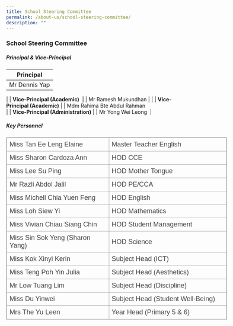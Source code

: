 ```yaml
---
title: School Steering Committee
permalink: /about-us/school-steering-committee/
description: ""
---
```

### School Steering Committee 

##### Principal & Vice-Principal

| Principal |
| --- |
| Mr Dennis Yap |
|
| **Vice-Principal (Academic)**  |
| Mr Ramesh Mukundhan |
|
| **Vice-Principal (Academic)** |
| Mdm Rahima Bte Abdul Rahman  
 |
| **Vice-Principal (Administration)** |
| Mr Yong Wei Leong  |

##### Key Personnel
<table class="ive_eobj_center iveo_table ives_tab_simple3" style="margin: auto; outline: 0px; padding: 0px; border-collapse: collapse; clear: both; border: 1px solid rgb(170, 170, 170); color: rgb(69, 69, 69); font-family: &quot;Open Sans&quot;, sans-serif; font-size: 16px; font-style: normal; font-variant-ligatures: normal; font-variant-caps: normal; font-weight: 400; letter-spacing: normal; orphans: 2; text-align: left; text-transform: none; white-space: normal; widows: 2; word-spacing: 0px; -webkit-text-stroke-width: 0px; text-decoration-thickness: initial; text-decoration-style: initial; text-decoration-color: initial; width: 596px; height: 492px;"><tbody style="margin: 0px; outline: 0px; padding: 0px;"><tr style="margin: 0px; outline: 0px; padding: 0px;"><td style="margin: 0px; outline: 0px; padding: 7px; text-align: left; border: 1px solid rgb(170, 170, 170); width: 276px;"><font face="trebuchet ms, sans-serif" size="4" style="margin: 0px; outline: 0px; padding: 0px;">Miss Tan Ee Leng Elaine</font></td><td style="margin: 0px; outline: 0px; padding: 7px; text-align: left; border: 1px solid rgb(170, 170, 170); width: 319px;"><font face="trebuchet ms, sans-serif" size="4" style="margin: 0px; outline: 0px; padding: 0px;">Master Teacher English</font></td></tr><tr style="margin: 0px; outline: 0px; padding: 0px;"><td style="margin: 0px; outline: 0px; padding: 7px; text-align: left; border: 1px solid rgb(170, 170, 170);"><font face="trebuchet ms, sans-serif" size="4" style="margin: 0px; outline: 0px; padding: 0px;">Miss Sharon Cardoza Ann</font></td><td style="margin: 0px; outline: 0px; padding: 7px; text-align: left; border: 1px solid rgb(170, 170, 170);"><font face="trebuchet ms, sans-serif" size="4" style="margin: 0px; outline: 0px; padding: 0px;">HOD CCE&nbsp;</font></td></tr><tr style="margin: 0px; outline: 0px; padding: 0px;"><td style="margin: 0px; outline: 0px; padding: 7px; text-align: left; border: 1px solid rgb(170, 170, 170);"><font face="trebuchet ms, sans-serif" size="4" style="margin: 0px; outline: 0px; padding: 0px;">Miss Lee Su Ping</font></td><td style="margin: 0px; outline: 0px; padding: 7px; text-align: left; border: 1px solid rgb(170, 170, 170); width: 60px;"><font face="trebuchet ms, sans-serif" size="4" style="margin: 0px; outline: 0px; padding: 0px;">HOD Mother Tongue</font></td></tr><tr style="margin: 0px; outline: 0px; padding: 0px;"><td style="margin: 0px; outline: 0px; padding: 7px; text-align: left; border: 1px solid rgb(170, 170, 170);"><font face="trebuchet ms, sans-serif" size="4" style="margin: 0px; outline: 0px; padding: 0px;">Mr Razli Abdol Jalil</font></td><td style="margin: 0px; outline: 0px; padding: 7px; text-align: left; border: 1px solid rgb(170, 170, 170); width: 60px;"><font face="trebuchet ms, sans-serif" size="4" style="margin: 0px; outline: 0px; padding: 0px;">HOD PE/CCA</font></td></tr><tr style="margin: 0px; outline: 0px; padding: 0px;"><td style="margin: 0px; outline: 0px; padding: 7px; text-align: left; border: 1px solid rgb(170, 170, 170);"><font face="trebuchet ms, sans-serif" size="4" style="margin: 0px; outline: 0px; padding: 0px;">Miss Michell Chia Yuen Feng</font></td><td style="margin: 0px; outline: 0px; padding: 7px; text-align: left; border: 1px solid rgb(170, 170, 170); width: 60px;"><font face="trebuchet ms, sans-serif" size="4" style="margin: 0px; outline: 0px; padding: 0px;">HOD English&nbsp;</font></td></tr><tr style="margin: 0px; outline: 0px; padding: 0px;"><td style="margin: 0px; outline: 0px; padding: 7px; text-align: left; border: 1px solid rgb(170, 170, 170);"><font face="trebuchet ms, sans-serif" size="4" style="margin: 0px; outline: 0px; padding: 0px; font-weight: normal;">Miss Loh Siew Yi</font></td><td style="margin: 0px; outline: 0px; padding: 7px; text-align: left; border: 1px solid rgb(170, 170, 170); width: 60px;"><font face="trebuchet ms, sans-serif" size="4" style="margin: 0px; outline: 0px; padding: 0px;">HOD Mathematics</font></td></tr><tr style="margin: 0px; outline: 0px; padding: 0px;"><td style="margin: 0px; outline: 0px; padding: 7px; text-align: left; border: 1px solid rgb(170, 170, 170);"><font face="trebuchet ms, sans-serif" size="4" style="margin: 0px; outline: 0px; padding: 0px;">Miss Vivian Chiau Siang Chin</font></td><td style="margin: 0px; outline: 0px; padding: 7px; text-align: left; border: 1px solid rgb(170, 170, 170); width: 60px;"><font face="trebuchet ms, sans-serif" size="4" style="margin: 0px; outline: 0px; padding: 0px;">HOD Student Management</font></td></tr><tr style="margin: 0px; outline: 0px; padding: 0px;"><td style="margin: 0px; outline: 0px; padding: 7px; text-align: left; border: 1px solid rgb(170, 170, 170);"><span style="margin: 0px; outline: 0px; padding: 0px; color: rgb(69, 69, 69); font-weight: 400;"><font face="trebuchet ms, sans-serif" size="4" style="margin: 0px; outline: 0px; padding: 0px;">Miss Sin Sok Yeng (Sharon Yang)</font></span></td><td style="margin: 0px; outline: 0px; padding: 7px; text-align: left; border: 1px solid rgb(170, 170, 170); width: 60px;"><font face="trebuchet ms, sans-serif" size="4" style="margin: 0px; outline: 0px; padding: 0px;">HOD Science</font></td></tr><tr style="margin: 0px; outline: 0px; padding: 0px;"><td style="margin: 0px; outline: 0px; padding: 7px; text-align: left; border: 1px solid rgb(170, 170, 170);"><font face="trebuchet ms, sans-serif" size="4" style="margin: 0px; outline: 0px; padding: 0px;">Miss Kok Xinyi Kerin</font></td><td style="margin: 0px; outline: 0px; padding: 7px; text-align: left; border: 1px solid rgb(170, 170, 170); width: 60px;"><font face="trebuchet ms, sans-serif" size="4" style="margin: 0px; outline: 0px; padding: 0px;">Subject Head (ICT)</font></td></tr><tr style="margin: 0px; outline: 0px; padding: 0px;"><td style="margin: 0px; outline: 0px; padding: 7px; text-align: left; border: 1px solid rgb(170, 170, 170);"><font face="trebuchet ms, sans-serif" size="4" style="margin: 0px; outline: 0px; padding: 0px;">Miss Teng Poh Yin Julia&nbsp;</font></td><td style="margin: 0px; outline: 0px; padding: 7px; text-align: left; border: 1px solid rgb(170, 170, 170);"><font face="trebuchet ms, sans-serif" size="4" style="margin: 0px; outline: 0px; padding: 0px;">Subject Head (Aesthetics)&nbsp;</font></td></tr><tr style="margin: 0px; outline: 0px; padding: 0px;"><td style="margin: 0px; outline: 0px; padding: 7px; text-align: left; border: 1px solid rgb(170, 170, 170);"><font face="trebuchet ms, sans-serif" size="4" style="margin: 0px; outline: 0px; padding: 0px;">Mr Low Tuang Lim&nbsp;</font></td><td style="margin: 0px; outline: 0px; padding: 7px; text-align: left; border: 1px solid rgb(170, 170, 170);"><font face="trebuchet ms, sans-serif" size="4" style="margin: 0px; outline: 0px; padding: 0px;">Subject Head (Discipline)&nbsp;</font></td></tr><tr style="margin: 0px; outline: 0px; padding: 0px;"><td style="margin: 0px; outline: 0px; padding: 7px; text-align: left; border: 1px solid rgb(170, 170, 170);"><font face="trebuchet ms, sans-serif" size="4" style="margin: 0px; outline: 0px; padding: 0px;">Miss Du Yinwei</font></td><td style="margin: 0px; outline: 0px; padding: 7px; text-align: left; border: 1px solid rgb(170, 170, 170);"><font face="trebuchet ms, sans-serif" size="4" style="margin: 0px; outline: 0px; padding: 0px;">Subject Head (Student Well-Being)</font></td></tr><tr style="margin: 0px; outline: 0px; padding: 0px;"><td style="margin: 0px; outline: 0px; padding: 7px; text-align: left; border: 1px solid rgb(170, 170, 170);"><font face="trebuchet ms, sans-serif" size="4" style="margin: 0px; outline: 0px; padding: 0px;">Mrs The Yu Leen</font></td><td style="margin: 0px; outline: 0px; padding: 7px; text-align: left; border: 1px solid rgb(170, 170, 170);"><font face="trebuchet ms, sans-serif" size="4" style="margin: 0px; outline: 0px; padding: 0px;">Year Head (Primary 5 &amp; 6)</font></td></tr><tr style="margin: 0px; outline: 0px; padding: 0px;"><td style="margin: 0px; outline: 0px; padding: 7px; text-align: left; border: 1px solid rgb(170, 170, 170);"><font face="trebuchet ms, sans-serif" size="4" style="margin: 0px; outline: 0px; padding: 0px;">Miss Nur Faiqah Hamzah&nbsp;</font></td><td style="margin: 0px; outline: 0px; padding: 7px; text-align: left; border: 1px solid rgb(170, 170, 170);"><font face="trebuchet ms, sans-serif" size="4" style="margin: 0px; outline: 0px; padding: 0px;"><span style="margin: 0px; outline: 0px; padding: 0px; background-color: rgb(250, 250, 250);">Year Head (Primary 3 &amp; 4)</span>&nbsp;</font></td></tr><tr style="margin: 0px; outline: 0px; padding: 0px;"><td style="margin: 0px; outline: 0px; padding: 7px; text-align: left; border: 1px solid rgb(170, 170, 170);"><font face="trebuchet ms, sans-serif" size="4" style="margin: 0px; outline: 0px; padding: 0px;">Mdm Nurilhuda Ahmad&nbsp;</font></td><td style="margin: 0px; outline: 0px; padding: 7px; text-align: left; border: 1px solid rgb(170, 170, 170);"><font face="trebuchet ms, sans-serif" size="4" style="margin: 0px; outline: 0px; padding: 0px;"><span style="margin: 0px; outline: 0px; padding: 0px; background-color: rgb(250, 250, 250);">Assistant Year Head (Primary 1 &amp; 2)</span>&nbsp;</font></td></tr><tr style="margin: 0px; outline: 0px; padding: 0px;"><td style="margin: 0px; outline: 0px; padding: 7px; text-align: left; border: 1px solid rgb(170, 170, 170);"><font face="trebuchet ms, sans-serif" size="4" style="margin: 0px; outline: 0px; padding: 0px;">Mdm See Pek Hwa Joanne&nbsp;</font></td><td style="margin: 0px; outline: 0px; padding: 7px; text-align: left; border: 1px solid rgb(170, 170, 170);"><font face="trebuchet ms, sans-serif" size="4" style="margin: 0px; outline: 0px; padding: 0px;"><span style="margin: 0px; outline: 0px; padding: 0px; background-color: rgb(250, 250, 250);">Assistant Year Head (Primary 5 &amp; 6)</span>&nbsp;</font></td></tr><tr style="margin: 0px; outline: 0px; padding: 0px;"><td style="margin: 0px; outline: 0px; padding: 7px; text-align: left; border: 1px solid rgb(170, 170, 170);"><font face="trebuchet ms, sans-serif" size="4" style="margin: 0px; outline: 0px; padding: 0px;">Miss Lee Sze Ru</font></td><td style="margin: 0px; outline: 0px; padding: 7px; text-align: left; border: 1px solid rgb(170, 170, 170);"><font face="trebuchet ms, sans-serif" size="4" style="margin: 0px; outline: 0px; padding: 0px;"><span style="margin: 0px; outline: 0px; padding: 0px; background-color: rgb(250, 250, 250);">School Staff Developer</span>&nbsp;</font></td></tr></tbody></table>